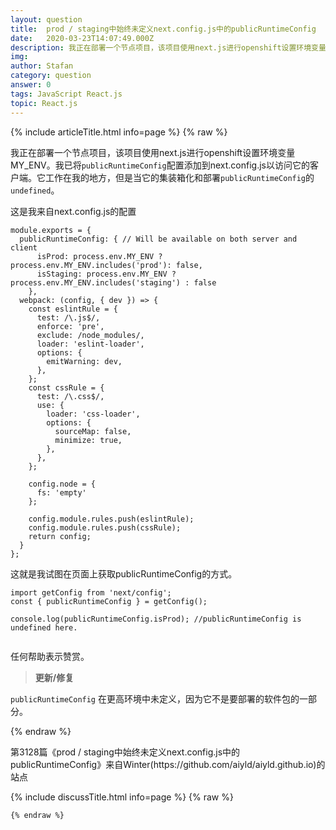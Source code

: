```yaml
---
layout: question
title:  prod / staging中始终未定义next.config.js中的publicRuntimeConfig
date:   2020-03-23T14:07:49.000Z
description: 我正在部署一个节点项目，该项目使用next.js进行openshift设置环境变量MY_ENV。我已将publicRuntimeConfig配置添加到ne...
img: 
author: Stafan
category: question
answer: 0
tags: JavaScript React.js
topic: React.js
---
```

<div class="article-root">
  <div class="article">
    {% include articleTitle.html info=page %}
    {% raw %}
    <div class="article-content"><p><font style="vertical-align: inherit;"><font style="vertical-align: inherit;">我正在部署一个节点项目，该项目使用next.js进行openshift设置环境变量MY_ENV。</font><font style="vertical-align: inherit;">我已将</font></font><code>publicRuntimeConfig</code><font style="vertical-align: inherit;"><font style="vertical-align: inherit;">配置</font><font style="vertical-align: inherit;">添加</font><font style="vertical-align: inherit;">到next.config.js以访问它的客户端。</font><font style="vertical-align: inherit;">它工作在我的地方，但是当它的集装箱化和部署</font></font><code>publicRuntimeConfig</code><font style="vertical-align: inherit;"><font style="vertical-align: inherit;">的</font></font><code>undefined</code><font style="vertical-align: inherit;"><font style="vertical-align: inherit;">。</font></font></p>

<p><font style="vertical-align: inherit;"><font style="vertical-align: inherit;">这是我来自next.config.js的配置</font></font></p>

<pre><code>module.exports = {<font></font>
  publicRuntimeConfig: { // Will be available on both server and client<font></font>
      isProd: process.env.MY_ENV ? process.env.MY_ENV.includes('prod'): false,<font></font>
      isStaging: process.env.MY_ENV ? process.env.MY_ENV.includes('staging') : false<font></font>
    },<font></font>
  webpack: (config, { dev }) =&gt; {<font></font>
    const eslintRule = {<font></font>
      test: /\.js$/,<font></font>
      enforce: 'pre',<font></font>
      exclude: /node_modules/,<font></font>
      loader: 'eslint-loader',<font></font>
      options: {<font></font>
        emitWarning: dev,<font></font>
      },<font></font>
    };<font></font>
    const cssRule = {<font></font>
      test: /\.css$/,<font></font>
      use: {<font></font>
        loader: 'css-loader',<font></font>
        options: {<font></font>
          sourceMap: false,<font></font>
          minimize: true,<font></font>
        },<font></font>
      },<font></font>
    };<font></font>
<font></font>
    config.node = {<font></font>
      fs: 'empty'<font></font>
    };<font></font>
<font></font>
    config.module.rules.push(eslintRule);<font></font>
    config.module.rules.push(cssRule);<font></font>
    return config;<font></font>
  }<font></font>
};<font></font>
</code></pre>

<p><font style="vertical-align: inherit;"><font style="vertical-align: inherit;">这就是我试图在页面上获取publicRuntimeConfig的方式。</font></font></p>

<pre><code>import getConfig from 'next/config';<font></font>
const { publicRuntimeConfig } = getConfig();<font></font>
<font></font>
console.log(publicRuntimeConfig.isProd); //publicRuntimeConfig is undefined here. <font></font>
<font></font>
</code></pre>

<p><font style="vertical-align: inherit;"><font style="vertical-align: inherit;">任何帮助表示赞赏。</font></font></p>

<blockquote>
  <p><strong><font style="vertical-align: inherit;"><font style="vertical-align: inherit;">更新/修复</font></font></strong></p>
</blockquote>

<p><code>publicRuntimeConfig</code><font style="vertical-align: inherit;"><font style="vertical-align: inherit;"> 在更高环境中未定义，因为它不是要部署的软件包的一部分。</font></font></p></div>
    {% endraw %}
  </div>
  <p class="winter_mark">第3128篇《prod / staging中始终未定义next.config.js中的publicRuntimeConfig》来自Winter(https://github.com/aiyld/aiyld.github.io)的站点</p>
  <div class="discuss-wrapper">
    {% include discussTitle.html info=page %}
    {% raw %}
    
    {% endraw %}
  </div>
<div>
